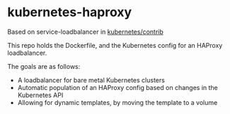 # kubernetes-haproxy
Based on service-loadbalancer in [kubernetes/contrib](https://github.com/kubernetes/contrib/tree/master/service-loadbalancer)

This repo holds the Dockerfile, and the Kubernetes config for an HAProxy loadbalancer.

The goals are as follows:
* A loadbalancer for bare metal Kubernetes clusters
* Automatic population of an HAProxy config based on changes in the Kubernetes API
* Allowing for dynamic templates, by moving the template to a volume
